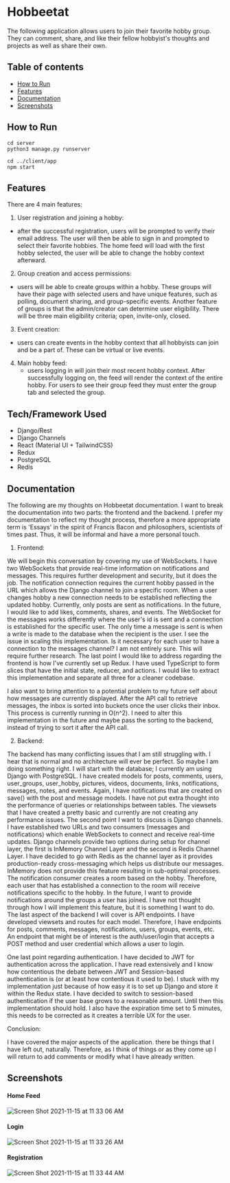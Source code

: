 # Hobbeetat
The following application allows users to join their favorite hobby group. They can comment, share, and like their fellow hobbyist's  thoughts and projects as well as share their own.

## Table of contents
* [How to Run](#how-to-run)
* [Features](#features)
* [Documentation](#documentation)
* [Screenshots](#screenshots)

## How to Run
```
cd server
python3 manage.py runserver

cd ../client/app
npm start
```

## Features
There are 4 main features:
1) User registration and joining a hobby:
  - after the successful registration, users will be prompted to verify their email address. The user will then be able to sign in and prompted to select their favorite hobbies. The home feed will load with the first hobby selected, the user will be able to change the hobby context afterward.
2) Group creation and access permissions:
  - users will be able to create groups within a hobby. These groups will have their page with selected users and have unique features, such as polling, document sharing, and group-specific events. Another feature of groups is that the admin/creator can determine user eligibility. There will be three main eligibility criteria; open, invite-only, closed. 
3) Event creation:
  - users can create events in the hobby context that all hobbyists can join and be a part of. These can be virtual or live events.
4) Main hobby feed:
   - users logging in will join their most recent hobby context. After successfully logging on, the feed will render the context of the entire hobby. For users to see their group feed they must enter the group tab and selected the group.

## Tech/Framework Used
- Django/Rest
- Django Channels
- React (Material UI + TailwindCSS)
- Redux
- PostgreSQL
- Redis


## Documentation

The following are my thoughts on Hobbeetat documentation. I want to break the documentation into two parts: the frontend and the backend. I prefer my documentation to reflect my thought process, therefore a more appropriate term is 'Essays' in the spirit of Francis Bacon and philosophers, scientists of times past. Thus, it will be informal and have a more personal touch.

1) Frontend: 

We will begin this conversation by covering my use of WebSockets. I have two WebSockets that provide real-time information on notifications and messages. This requires further development and security, but it does the job. The notification connection requires the current hobby passed in the URL which allows the Django channel to join a specific room. When a user changes hobby a new connection needs to be established reflecting the updated hobby. Currently, only posts are sent as notifications. In the future, I would like to add likes, comments, shares, and events. The WebSocket for the messages works differently where the user's id is sent and a connection is established for the specific user. The only time a message is sent is when a write is made to the database when the recipient is the user. I see the issue in scaling this implementation. Is it necessary for each user to have a connection to the messages channel? I am not entirely sure. This will require further research. The last point I would like to address regarding the frontend is how I've currently set up Redux. I have used TypeScript to form slices that have the initial state, reducer, and actions. I would like to extract this implementation and separate all three for a cleaner codebase. 

I also want to bring attention to a potential problem to my future self about how messages are currently displayed. After the API call to retrieve messages, the inbox is sorted into buckets once the user clicks their inbox. This process is currently running in O(n^2). I need to alter this implementation in the future and maybe pass the sorting to the backend, instead of trying to sort it after the API call. 

2) Backend:

The backend has many conflicting issues that I am still struggling with. I hear that is normal and no architecture will ever be perfect. So maybe I am doing something right. I will start with the database; I currently am using Django with PostgreSQL. I have created models for posts, comments, users, user_groups, user_hobby, pictures, videos, documents, links, notifications, messages, notes, and events. Again, I have notifications that are created on save() with the post and message models. I have not put extra thought into the performance of queries or relationships between tables. The viewsets that I have created a pretty basic and currently are not creating any performance issues. The second point I want to discuss is Django channels. I have established two URLs and two consumers (messages and notifications) which enable WebSockets to connect and receive real-time updates. Django channels provide two options during setup for channel layer, the first is InMemory Channel Layer and the second is Redis Channel Layer. I have decided to go with Redis as the channel layer as it provides production-ready cross-messaging which helps us distribute our messages. InMemory does not provide this feature resulting in sub-optimal processes. The notification consumer creates a room based on the hobby. Therefore, each user that has established a connection to the room will receive notifications specific to the hobby. In the future, I want to provide notifications around the groups a user has joined. I have not thought through how I will implement this feature, but it is something I want to do. The last aspect of the backend I will cover is API endpoints. I have developed viewsets and routes for each model. Therefore, I have endpoints for posts, comments, messages, notifications, users, groups, events, etc. An endpoint that might be of interest is the auth/user/login that accepts a POST method and user credential which allows a user to login. 

One last point regarding authentication. I have decided to JWT for authentication across the application. I have read extensively and I know how contentious the debate between JWT and Session-based authentication is (or at least how contentious it used to be). I stuck with my implementation just because of how easy it is to set up Django and store it within the Redux state. I have decided to switch to session-based authentication if the user base grows to a reasonable amount. Until then this implementation should hold. I also have the expiration time set to 5 minutes, this needs to be corrected as it creates a terrible UX for the user.

Conclusion:

I have covered the major aspects of the application. there be things that I have left out, naturally. Therefore, as I think of things or as they come up I will return to add comments or modify what I have already written.

## Screenshots

#### Home Feed
![Screen Shot 2021-11-15 at 11 33 06 AM](https://user-images.githubusercontent.com/38298940/141818999-66acb369-1be5-4e0e-802b-970c00de46c0.png)

#### Login
![Screen Shot 2021-11-15 at 11 33 26 AM](https://user-images.githubusercontent.com/38298940/141819103-188c72a5-d681-4c4a-a469-66d74c0d1caf.png)

#### Registration
![Screen Shot 2021-11-15 at 11 33 44 AM](https://user-images.githubusercontent.com/38298940/141819174-9cef35cc-02b8-4b4a-a555-4917125d626e.png)
